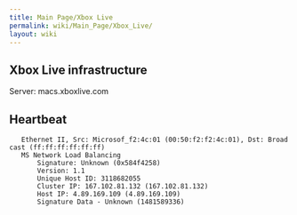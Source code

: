 ```yaml
---
title: Main Page/Xbox Live
permalink: wiki/Main_Page/Xbox_Live/
layout: wiki
---
```


Xbox Live infrastructure
------------------------

Server: macs.xboxlive.com

Heartbeat
---------

`   Ethernet II, Src: Microsof_f2:4c:01 (00:50:f2:f2:4c:01), Dst: Broadcast (ff:ff:ff:ff:ff:ff)`  
`   MS Network Load Balancing`  
`       Signature: Unknown (0x584f4258)`  
`       Version: 1.1`  
`       Unique Host ID: 3118682055`  
`       Cluster IP: 167.102.81.132 (167.102.81.132)`  
`       Host IP: 4.89.169.109 (4.89.169.109)`  
`       Signature Data - Unknown (1481589336)`
